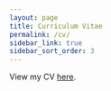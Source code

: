 ```yaml
---
layout: page
title: Curriculum Vitae
permalink: /cv/
sidebar_link: true
sidebar_sort_order: 3
---
```


<object data="{{ site.url }}/assets/cv.pdf" type='application/pdf' width="120%" style="height:calc(100vh)">
<p>View my CV <a href="{{ site.url }}/assets/cv.pdf">here</a>.</p>

</object>
